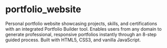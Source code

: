 # portfolio_website
Personal portfolio website showcasing projects, skills, and certifications with an integrated Portfolio Builder tool. Enables users from any domain to generate professional, responsive portfolios instantly through an 8-step guided process. Built with HTML5, CSS3, and vanilla JavaScript.
